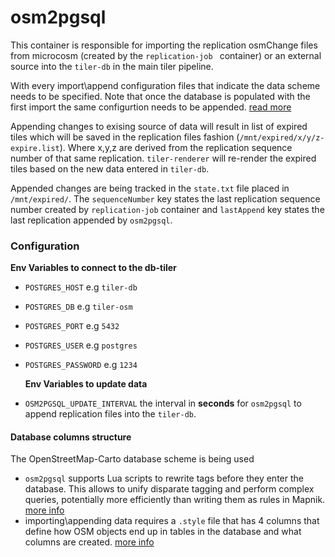 # osm2pgsql

This container is responsible for importing the replication osmChange files from microcosm (created by the `replication-job ` container) or an external source into the `tiler-db` in the main tiler pipeline.

With every import\append configuration files that indicate the data scheme needs to be specified. Note that once the database is populated with the first import the same configurtion needs to be appended. [read more](#Database-columns-structure)

Appending changes to exising source of data will result in list of expired tiles which will be saved in the replication files fashion (`/mnt/expired/x/y/z-expire.list`). Where x,y,z are derived from the replication sequence number of that same replication. `tiler-renderer` will re-render the expired tiles based on the new data entered in `tiler-db`.

Appended changes are being tracked in the `state.txt` file placed in `/mnt/expired/`.
The `sequenceNumber` key states the last replication sequence number created by `replication-job` container and `lastAppend` key states the last replication appended by `osm2pgsql`.

### Configuration

**Env Variables to connect to the db-tiler**

- `POSTGRES_HOST` e.g `tiler-db`
- `POSTGRES_DB` e.g `tiler-osm`
- `POSTGRES_PORT` e.g `5432`
- `POSTGRES_USER` e.g `postgres`
- `POSTGRES_PASSWORD` e.g `1234`

  **Env Variables to update data**

- `OSM2PGSQL_UPDATE_INTERVAL` the interval in **seconds** for `osm2pgsql` to append replication files into the `tiler-db`.

#### **Database columns structure**

The OpenStreetMap-Carto database scheme is being used

- `osm2pgsql` supports Lua scripts to rewrite tags before they enter the database.
  This allows to unify disparate tagging and perform complex queries, potentially more efficiently than writing them as rules in Mapnik.
  [more info](https://github.com/openstreetmap/osm2pgsql/blob/master/docs/lua.md)
- importing\appending data requires a `.style` file that has 4 columns that define how OSM objects end up in tables in the database and what columns are created.
  [more info](https://github.com/openstreetmap/osm2pgsql/blob/master/default.style)
